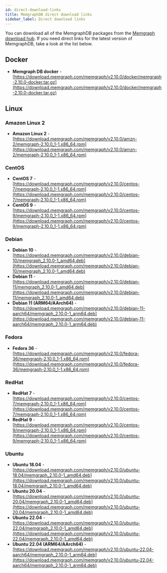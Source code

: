```yaml
---
id: direct-download-links
title: MemgraphDB direct download links
sidebar_label: Direct download links
---
```


You can download all of the MemgraphDB packages from the [Memgraph download
hub](https://memgraph.com/download/). If you need direct links for the latest
version of MemgraphDB, take a look at the list below.

## Docker

- **Memgraph DB docker** -
  [https://download.memgraph.com/memgraph/v2.10.0/docker/memgraph-2.10.0-docker.tar.gz](https://download.memgraph.com/memgraph/v2.10.0/docker/memgraph-2.10.0-docker.tar.gz)

## Linux

### Amazon Linux 2

- **Amazon Linux 2** -
  [https://download.memgraph.com/memgraph/v2.10.0/amzn-2/memgraph-2.10.0_1-1.x86_64.rpm](https://download.memgraph.com/memgraph/v2.10.0/amzn-2/memgraph-2.10.0_1-1.x86_64.rpm)


### CentOS

- **CentOS 7** -
  [https://download.memgraph.com/memgraph/v2.10.0/centos-7/memgraph-2.10.0_1-1.x86_64.rpm](https://download.memgraph.com/memgraph/v2.10.0/centos-7/memgraph-2.10.0_1-1.x86_64.rpm)
- **CentOS 9** -
  [https://download.memgraph.com/memgraph/v2.10.0/centos-9/memgraph-2.10.0_1-1.x86_64.rpm](https://download.memgraph.com/memgraph/v2.10.0/centos-9/memgraph-2.10.0_1-1.x86_64.rpm)

### Debian

- **Debian 10** -
  [https://download.memgraph.com/memgraph/v2.10.0/debian-10/memgraph_2.10.0-1_amd64.deb](https://download.memgraph.com/memgraph/v2.10.0/debian-10/memgraph_2.10.0-1_amd64.deb)
- **Debian 11** -
  [https://download.memgraph.com/memgraph/v2.10.0/debian-11/memgraph_2.10.0-1_amd64.deb](https://download.memgraph.com/memgraph/v2.10.0/debian-11/memgraph_2.10.0-1_amd64.deb)
- **Debian 11 (ARM64/AArch64)** -
  [https://download.memgraph.com/memgraph/v2.10.0/debian-11-aarch64/memgraph_2.10.0-1_arm64.deb](https://download.memgraph.com/memgraph/v2.10.0/debian-11-aarch64/memgraph_2.10.0-1_arm64.deb)


### Fedora

- **Fedora 36** - [https://download.memgraph.com/memgraph/v2.10.0/fedora-36/memgraph-2.10.0_1-1.x86_64.rpm](https://download.memgraph.com/memgraph/v2.10.0/fedora-36/memgraph-2.10.0_1-1.x86_64.rpm)

### RedHat

- **RedHat 7** -
  [https://download.memgraph.com/memgraph/v2.10.0/centos-7/memgraph-2.10.0_1-1.x86_64.rpm](https://download.memgraph.com/memgraph/v2.10.0/centos-7/memgraph-2.10.0_1-1.x86_64.rpm)
- **RedHat 9** -
  [https://download.memgraph.com/memgraph/v2.10.0/centos-9/memgraph-2.10.0_1-1.x86_64.rpm](https://download.memgraph.com/memgraph/v2.10.0/centos-9/memgraph-2.10.0_1-1.x86_64.rpm)


### Ubuntu

- **Ubuntu 18.04** -
  [https://download.memgraph.com/memgraph/v2.10.0/ubuntu-18.04/memgraph_2.10.0-1_amd64.deb](https://download.memgraph.com/memgraph/v2.10.0/ubuntu-18.04/memgraph_2.10.0-1_amd64.deb)
- **Ubuntu 20.04** -
  [https://download.memgraph.com/memgraph/v2.10.0/ubuntu-20.04/memgraph_2.10.0-1_amd64.deb](https://download.memgraph.com/memgraph/v2.10.0/ubuntu-20.04/memgraph_2.10.0-1_amd64.deb)
- **Ubuntu 22.04** -
  [https://download.memgraph.com/memgraph/v2.10.0/ubuntu-22.04/memgraph_2.10.0-1_amd64.deb](https://download.memgraph.com/memgraph/v2.10.0/ubuntu-22.04/memgraph_2.10.0-1_amd64.deb)
- **Ubuntu 22.04 (ARM64/AArch64)** -
  [https://download.memgraph.com/memgraph/v2.10.0/ubuntu-22.04-aarch64/memgraph_2.10.0-1_arm64.deb](https://download.memgraph.com/memgraph/v2.10.0/ubuntu-22.04-aarch64/memgraph_2.10.0-1_arm64.deb)